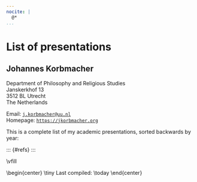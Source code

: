 ```yaml
---
nocite: |
  @*
...
```


# List of presentations

## Johannes Korbmacher

Department of Philosophy and Religious Studies  
Janskerkhof 13  
3512 BL Utrecht  
The Netherlands  

Email:            [ `j.korbmacher@uu.nl`](mailto:j.korbmacher@uu.nl)  
Homepage:         [ `https://jkorbmacher.org`](http://jkorbmacher.org)  

This is a complete list of my academic presentations, sorted backwards by year:

::: {#refs}
:::

\vfill

\begin{center}
    \tiny Last compiled: \today
\end{center}
